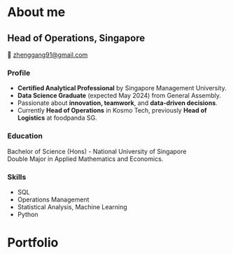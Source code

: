 # About me

## Head of Operations, Singapore

📧 zhenggang91@gmail.com

### Profile
- **Certified Analytical Professional** by Singapore Management University.
- **Data Science Graduate** (expected May 2024) from General Assembly.
- Passionate about **innovation, teamwork**, and **data-driven decisions**.
- Currently **Head of Operations** in Kosmo Tech, previously **Head of Logistics** at foodpanda SG.

### Education

Bachelor of Science (Hons) - National University of Singapore  
Double Major in Applied Mathematics and Economics.

### Skills

- SQL
- Operations Management
- Statistical Analysis, Machine Learning
- Python

# Portfolio
